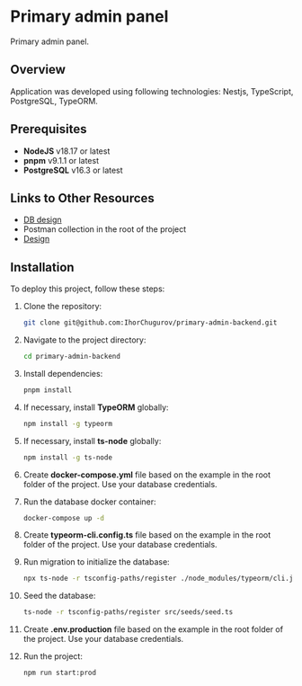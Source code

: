 # Primary admin panel

Primary admin panel.

## Overview

Application was developed using following technologies: Nestjs, TypeScript, PostgreSQL, TypeORM.

## Prerequisites

- **NodeJS** v18.17 or latest
- **pnpm** v9.1.1 or latest
- **PostgreSQL** v16.3 or latest

## Links to Other Resources

- [DB design](https://lucid.app/lucidchart/17879a4a-33f1-482f-981e-a54d1782742a/edit?view_items=Ae~U7VdtPQVO&invitationId=inv_c5bf069b-46f6-48ed-b40e-50b1a6546791)
- Postman collection in the root of the project
- [Design](https://www.figma.com/design/FIUrFnJWbJ0MyupUiEDvl5/Template-Administration?node-id=0-1&t=SLq2JcvrVNXhQ6B4-1)

## Installation

To deploy this project, follow these steps:

1. Clone the repository:
    ```sh
    git clone git@github.com:IhorChugurov/primary-admin-backend.git
    ```

2. Navigate to the project directory:
    ```sh
    cd primary-admin-backend
    ```

3. Install dependencies:
    ```sh
    pnpm install
    ```

4. If necessary, install **TypeORM** globally:
    ```sh
    npm install -g typeorm
    ```

5. If necessary, install **ts-node** globally:
    ```sh
    npm install -g ts-node
    ```

6. Create **docker-compose.yml** file based on the example in the root folder of the project. Use your database credentials.

7. Run the database docker container:
    ```sh
    docker-compose up -d
    ```

8. Create **typeorm-cli.config.ts** file based on the example in the root folder of the project. Use your database credentials.

9. Run migration to initialize the database:
    ```sh
    npx ts-node -r tsconfig-paths/register ./node_modules/typeorm/cli.js migration:run -d typeorm-cli.config.ts
    ```

10. Seed the database:
    ```sh
    ts-node -r tsconfig-paths/register src/seeds/seed.ts
    ```

11. Create **.env.production** file based on the example in the root folder of the project. Use your database credentials.

12. Run the project:
    ```sh
    npm run start:prod
    ```
